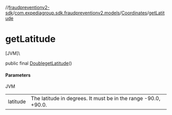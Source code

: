 //[fraudpreventionv2-sdk](../../../index.md)/[com.expediagroup.sdk.fraudpreventionv2.models](../index.md)/[Coordinates](index.md)/[getLatitude](get-latitude.md)

# getLatitude

[JVM]\

public final [Double](https://docs.oracle.com/javase/8/docs/api/java/lang/Double.html)[getLatitude](get-latitude.md)()

#### Parameters

JVM

| | |
|---|---|
| latitude | The latitude in degrees. It must be in the range -90.0, +90.0. |

